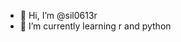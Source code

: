 - 👋 Hi, I’m @sil0613r
- 🌱 I’m currently learning r and python


<!---
sil0613r/sil0613r is a ✨ special ✨ repository because its `README.md` (this file) appears on your GitHub profile.
You can click the Preview link to take a look at your changes.
--->
